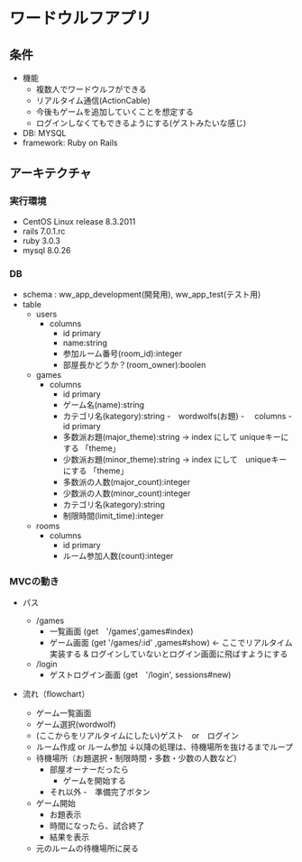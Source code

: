 # ワードウルフアプリ

## 条件

- 機能
  - 複数人でワードウルフができる
  - リアルタイム通信(ActionCable)
  - 今後もゲームを追加していくことを想定する
  - ログインしなくてもできるようにする(ゲストみたいな感じ)
- DB: MYSQL
- framework: Ruby on Rails

## アーキテクチャ

### 実行環境

- CentOS Linux release 8.3.2011
- rails 7.0.1.rc
- ruby 3.0.3
- mysql 8.0.26

### DB

- schema : ww_app_development(開発用), ww_app_test(テスト用)
- table
  - users
    - columns
      - id primary
      - name:string
      - 参加ルーム番号(room_id):integer
      - 部屋長かどうか？(room_owner):boolen
  - games
    - columns
      - id primary
      - ゲーム名(name):string
      - カテゴリ名(kategory):string
  -　wordwolfs(お題)
    -　 columns
      -　 id primary
      - 多数派お題(major_theme):string → index にして uniqueキーにする 「theme」
      - 少数派お題(minor_theme):string → index にして　uniqueキーにする  「theme」
      - 多数派の人数(major_count):integer
      - 少数派の人数(minor_count):integer
      - カテゴリ名(kategory):string
      - 制限時間(limit_time):integer
  - rooms
    - columns
      - id primary
      - ルーム参加人数(count):integer

### MVCの動き

- パス
  - /games
    - 一覧画面 (get　'/games',games#index)
    - ゲーム画面 (get '/games/:id' ,games#show) ← ここでリアルタイム実装する & ログインしていないとログイン画面に飛ばすようにする
  - /login
    - ゲストログイン画面 (get　'/login', sessions#new) 
   
- 流れ（flowchart）
  - ゲーム一覧画面　
  - ゲーム選択(wordwolf)
  - (ここからをリアルタイムにしたい)ゲスト　or　ログイン
  - ルーム作成 or ルーム参加
  ↓以降の処理は、待機場所を抜けるまでループ
  - 待機場所（お題選択・制限時間・多数・少数の人数など）
    - 部屋オーナーだったら
      - ゲームを開始する
    - それ以外
      -　準備完了ボタン
  - ゲーム開始
    - お題表示
    - 時間になったら、試合終了
    - 結果を表示
  - 元のルームの待機場所に戻る
